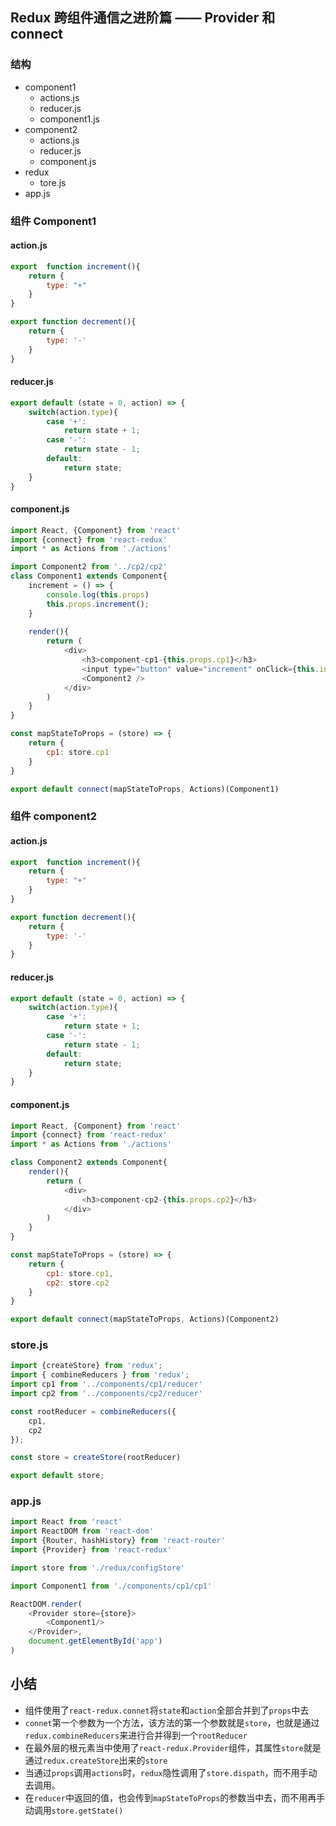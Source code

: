 ## Redux 跨组件通信之进阶篇 —— Provider 和 connect
### 结构
- component1
    - actions.js
    - reducer.js
    - component1.js
- component2
    - actions.js
    - reducer.js
    - component.js
- redux
    - tore.js
- app.js

### 组件 Component1
#### action.js
```javascript
export  function increment(){
    return {
        type: "+"
    }
}

export function decrement(){
    return {
        type: '-'
    }
}

```
#### reducer.js
```javascript
export default (state = 0, action) => {
    switch(action.type){
        case '+':
            return state + 1;
        case '-':
            return state - 1;
        default:
            return state;
    }
}
```
#### component.js
```javascript
import React, {Component} from 'react'
import {connect} from 'react-redux'
import * as Actions from './actions'

import Component2 from '../cp2/cp2'
class Component1 extends Component{
    increment = () => {
        console.log(this.props)
        this.props.increment();
    }
    
    render(){
        return (
            <div>
                <h3>component-cp1-{this.props.cp1}</h3>
                <input type="button" value="increment" onClick={this.increment}/>
                <Component2 />
            </div>
        )
    }
}

const mapStateToProps = (store) => {
    return {
        cp1: store.cp1
    }
}

export default connect(mapStateToProps, Actions)(Component1)
```

### 组件 component2
#### action.js
```javascript
export  function increment(){
    return {
        type: "+"
    }
}

export function decrement(){
    return {
        type: '-'
    }
}
```
#### reducer.js
```javascript
export default (state = 0, action) => {
    switch(action.type){
        case '+':
            return state + 1;
        case '-':
            return state - 1;
        default:
            return state;
    }
}
```
#### component.js
```javascript
import React, {Component} from 'react'
import {connect} from 'react-redux'
import * as Actions from './actions'

class Component2 extends Component{
    render(){
        return (
            <div>
                <h3>component-cp2-{this.props.cp2}</h3>
            </div>
        )
    }
}

const mapStateToProps = (store) => {
    return {
        cp1: store.cp1,
        cp2: store.cp2
    }
}

export default connect(mapStateToProps, Actions)(Component2)
```

### store.js
```javascript
import {createStore} from 'redux';
import { combineReducers } from 'redux';
import cp1 from '../components/cp1/reducer'
import cp2 from '../components/cp2/reducer'

const rootReducer = combineReducers({
    cp1,
    cp2
});

const store = createStore(rootReducer)

export default store;
```

### app.js
```javascript
import React from 'react'
import ReactDOM from 'react-dom'
import {Router, hashHistory} from 'react-router'
import {Provider} from 'react-redux'

import store from './redux/configStore'

import Component1 from './components/cp1/cp1'

ReactDOM.render(
    <Provider store={store}>
        <Component1/>
    </Provider>,
    document.getElementById('app')
)
```

## 小结
- 组件使用了`react-redux.connet`将`state`和`action`全部合并到了`props`中去
- `connet`第一个参数为一个方法，该方法的第一个参数就是`store`，也就是通过`redux.combineReducers`来进行合并得到一个`rootReducer`
- 在最外层的根元素当中使用了`react-redux.Provider`组件，其属性`store`就是通过`redux.createStore`出来的`store`
- 当通过`props`调用`actions`时，`redux`隐性调用了`store.dispath`，而不用手动去调用。
- 在`reducer`中返回的值，也会传到`mapStateToProps`的参数当中去，而不用再手动调用`store.getState()`
